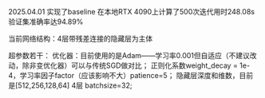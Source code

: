 2025.04.01 实现了baseline 在本地RTX 4090上计算了500次迭代用时248.08s 验证集准确率达94.89%

当前网络结构：4层带残差连接的隐藏层为主体 

超参数若干： 优化器：目前使用的是Adam——学习率0.001但自适应（不建议改动，除非变优化器）可以与传统SGD做对比； 正则化系数weight_decay = 1e-4，学习率因子factor（应该影响不大）patience=5； 隐藏层深度和维数，目前是[512,256,128,64] 4层
batchsize=32;
